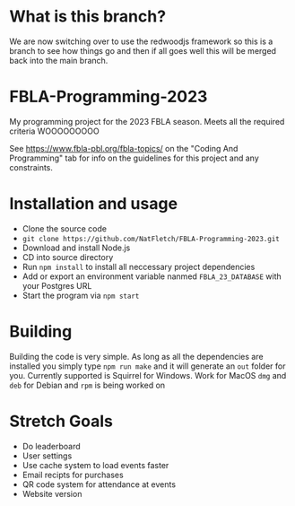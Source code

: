 # What is this branch?
We are now switching over to use the redwoodjs framework so this is a branch to see how things go and then if all goes well this will be merged back into the main branch.

# FBLA-Programming-2023
My programming project for the 2023 FBLA season. Meets all the required criteria WOOOOOOOOO

See https://www.fbla-pbl.org/fbla-topics/ on the "Coding And Programming" tab for info on the guidelines for this project and any constraints.

# Installation and usage
 - Clone the source code
 - ```git clone https://github.com/NatFletch/FBLA-Programming-2023.git```
 - Download and install Node.js
 - CD into source directory
 - Run `npm install` to install all neccessary project dependencies
 - Add or export an environment variable nanmed `FBLA_23_DATABASE` with your Postgres URL
 - Start the program via `npm start`

# Building
Building the code is very simple. As long as all the dependencies are installed you simply type `npm run make` and it will generate an `out` folder for you. Currently supported is Squirrel for Windows. Work for MacOS `dmg` and `deb` for Debian and `rpm` is being worked on
 
# Stretch Goals
 - Do leaderboard
 - User settings
 - Use cache system to load events faster
 - Email recipts for purchases
 - QR code system for attendance at events
 - Website version
